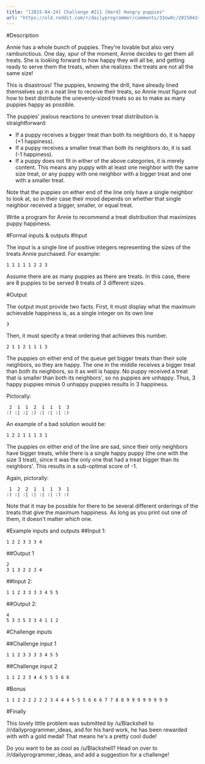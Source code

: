 ```yaml
---
title: "[2015-04-24] Challenge #211 [Hard] Hungry puppies"
url: "https://old.reddit.com/r/dailyprogrammer/comments/33ow0c/20150424_challenge_211_hard_hungry_puppies/"
---
```


#Description

Annie has a whole bunch of puppies. They're lovable but also very rambunctious. One day, spur of the moment, Annie decides to get them all treats. She is looking forward to how happy they will all be, and getting ready to serve them the treats, when she realizes: the treats are not all the same size!

This is disastrous! The puppies, knowing the drill, have already lined themselves up in a neat line to receive their treats, so Annie must figure out how to best distribute the unevenly-sized treats so as to make as many puppies happy as possible.

The puppies' jealous reactions to uneven treat distribution is straightforward:

- If a puppy receives a bigger treat than both its neighbors do, it is happy (+1 happiness).
- If a puppy receives a smaller treat than both its neighbors do, it is sad (-1 happiness).
- If a puppy does not fit in either of the above categories, it is merely content. This means any puppy with at least one neighbor with the same size treat, or any puppy with one neighbor with a bigger treat and one with a smaller treat.

Note that the puppies on either end of the line only have a single neighbor to look at, so in their case their mood depends on whether that single neighbor received a bigger, smaller, or equal treat.

Write a program for Annie to recommend a treat distribution that maximizes puppy happiness.

#Formal inputs &amp; outputs
#Input

The input is a single line of positive integers representing the sizes of the treats Annie purchased. For example:

    1 1 1 1 1 2 2 3

Assume there are as many puppies as there are treats. In this case, there are 8 puppies to be served 8 treats of 3 different sizes.

#Output

The output must provide two facts. First, it must display what the maximum achievable happiness is, as a single integer on its own line

    3

Then, it must specify a treat ordering that achieves this number.

    2 1 1 2 1 1 1 3

The puppies on either end of the queue get bigger treats than their sole neighbors, so they are happy. The one in the middle receives a bigger treat than both its neighbors, so it as well is happy. No puppy received a treat that is smaller than both its neighbors', so no puppies are unhappy. Thus, 3 happy puppies minus 0 unhappy puppies results in 3 happiness.

Pictorally:

     2  1  1  2  1  1  1  3
    :) :| :| :) :| :| :| :)

An example of a bad solution would be:

    1 2 2 1 1 1 3 1

The puppies on either end of the line are sad, since their only neighbors have bigger treats, while there is a single happy puppy (the one with the size 3 treat), since it was the only one that had a treat bigger than its neighbors'. This results in a sub-optimal score of -1.

Again, pictorally:

     1  2  2  1  1  1  3  1
    :( :| :| :| :| :| :) :(

Note that it may be possible for there to be several different orderings of the treats that give the maximum happiness. As long as you print out one of them, it doesn't matter *which* one.

#Example inputs and outputs
##Input 1:

    1 2 2 3 3 3 4


##Output 1

    2
    3 1 3 2 2 3 4


##Input 2:

    1 1 2 3 3 3 3 4 5 5 

##Output 2:

    4
    5 3 3 5 3 3 4 1 1 2

#Challenge inputs

##Challenge input 1

    1 1 2 3 3 3 3 4 5 5

##Challenge input 2

    1 1 2 2 3 4 4 5 5 5 6 6

#Bonus

    1 1 2 2 2 2 2 2 3 4 4 4 5 5 5 6 6 6 7 7 8 8 9 9 9 9 9 9 9 9

#Finally

This lovely little problem was submitted by /u/Blackshell to /r/dailyprogrammer_ideas, and for his hard work, he has been rewarded with with a gold medal! That means he's a pretty cool dude!

Do you want to be as cool as /u/Blackshell? Head on over to /r/dailyprogrammer_ideas, and add a suggestion for a challenge!